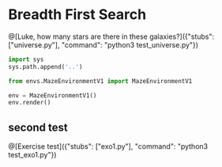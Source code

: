 # Breadth First Search

@[Luke, how many stars are there in these galaxies?]({"stubs": ["universe.py"], "command": "python3 test_universe.py"})

```python runnable
import sys
sys.path.append('..')

from envs.MazeEnvironmentV1 import MazeEnvironmentV1

env = MazeEnvironmentV1()
env.render()
```

## second test

@[Exercise test]({"stubs": ["exo1.py"], "command": "python3 test_exo1.py"})
